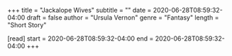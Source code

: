 +++
title = "Jackalope Wives"
subtitle = ""
date = 2020-06-28T08:59:32-04:00
draft = false
author = "Ursula Vernon"
genre = "Fantasy"
length = "Short Story"

[read]
  start = 2020-06-28T08:59:32-04:00
  end = 2020-06-28T08:59:32-04:00
+++
